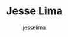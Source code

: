 ---
# Display name
title: Jesse Lima

# Username (this should match the folder name)
author: "jesselima"
authors:
- jesselima

# Is this the primary user of the site?
superuser: false

# Role/position
role: "MSc Computer Science"

# Organizations/Affiliations
organizations:
- name: Institute of Mathematics and Statistics
  url: "https://www.ime.usp.br/"
- name: Sao Paulo University
  url: "https://www.usp.br/"


# Short bio (displayed in user profile at end of posts)
bio: Jesse works as a Machine Learning Engineer in e-commerce, marketing, and finance. He also have experience in High Performance Computing and Numerical Optimization in the fields of operational weather forecasting and climate change.

# Social/Academic Networking
# For available icons, see: https://sourcethemes.com/academic/docs/widgets/#icons
#   For an email link, use "fas" icon pack, "envelope" icon, and a link in the
#   form "mailto:your-email@example.com" or "#contact" for contact widget.
social:
- icon: envelope
  icon_pack: fas
  link: mailto:jesseamerico@gmail.com
- icon: twitter
  icon_pack: fab
  link: https://twitter.com/jesseaglima
- icon: linkedin
  icon_pack: fab
  link: https://www.linkedin.com/in/jesseaglima/



# Organizational groups that you belong to (for People widget)
#   Set this to `[]` or comment out if you are not using People widget.  
user_groups:
- Contributors

---